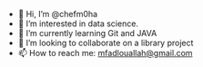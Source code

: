 - 👋 Hi, I’m @chefm0ha
- 👀 I’m interested in data science.
- 🌱 I’m currently learning Git and JAVA
- 💞️ I’m looking to collaborate on a library project
- 📫 How to reach me: mfadlouallah@gmail.com

<!---
chefm0ha/chefm0ha is a ✨ special ✨ repository because its `README.md` (this file) appears on your GitHub profile.
You can click the Preview link to take a look at your changes.
--->

